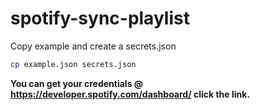 # spotify-sync-playlist

Copy example and create a secrets.json

```bash
cp example.json secrets.json
```

**You can get your credentials @ https://developer.spotify.com/dashboard/ click the link.**